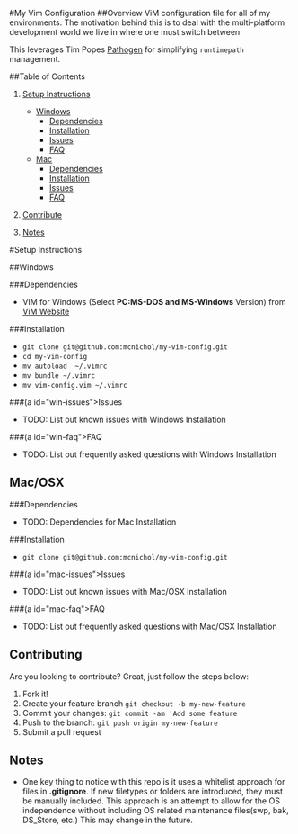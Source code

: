 #My Vim Configuration
##<a id="overview"></a>Overview
ViM configuration file for all of my environments.  The motivation behind this is to deal with the multi-platform development world we live in where one must switch between 

This leverages Tim Popes [Pathogen](https://github.com/tpope/vim-pathogen) for simplifying `runtimepath` management.

##Table of Contents
1. [Setup Instructions](#setup)
    - [Windows](#windows)
        - [Dependencies](#win-deps)
        - [Installation](#win-install)
        - [Issues](#win-issues)
        - [FAQ](#win-faq")
    - [Mac](#mac)
        - [Dependencies](#mac-deps)
        - [Installation](#mac-install)
        - [Issues](#mac-issues)
        - [FAQ](#mac-faq")

2. [Contribute](#contribute)
3. [Notes](#notes)

#<a id="setup"></a>Setup Instructions

##<a id="windows"></a>Windows

###<a id="win-deps"></a>Dependencies
* VIM for Windows (Select **PC:MS-DOS and MS-Windows** Version) from [ViM Website](http://www.vim.org/download.php) 

###<a id="win-install"></a>Installation
* `git clone git@github.com:mcnichol/my-vim-config.git`
* `cd my-vim-config`
* `mv autoload  ~/.vimrc`
* `mv bundle ~/.vimrc`
* `mv vim-config.vim ~/.vimrc`

###(a id="win-issues"></a>Issues
* TODO: List out known issues with Windows Installation

###(a id="win-faq"></a>FAQ
* TODO: List out frequently asked questions with Windows Installation

## <a id="mac"></a>Mac/OSX

###<a id="mac-deps"></a>Dependencies
* TODO: Dependencies for Mac Installation

###<a id="mac-install"></a>Installation
* `git clone git@github.com:mcnichol/my-vim-config.git`

###(a id="mac-issues"></a>Issues
* TODO: List out known issues with Mac/OSX Installation

###(a id="mac-faq"></a>FAQ
* TODO: List out frequently asked questions with Mac/OSX Installation

## <a id="contribute"></a>Contributing
Are you looking to contribute?  Great, just follow the steps below:
1. Fork it!
2. Create your feature branch `git checkout -b my-new-feature`
3. Commit your changes: `git commit -am 'Add some feature`
4. Push to the branch: `git push origin my-new-feature`
5. Submit a pull request

## Notes

* One key thing to notice with this repo is it uses a whitelist approach for files in **.gitignore**.  If new filetypes or folders are introduced, they must be manually included.  This approach is an attempt to allow for the OS independence without including OS related maintenance files(swp, bak, DS_Store, etc.)  This may change in the future.
